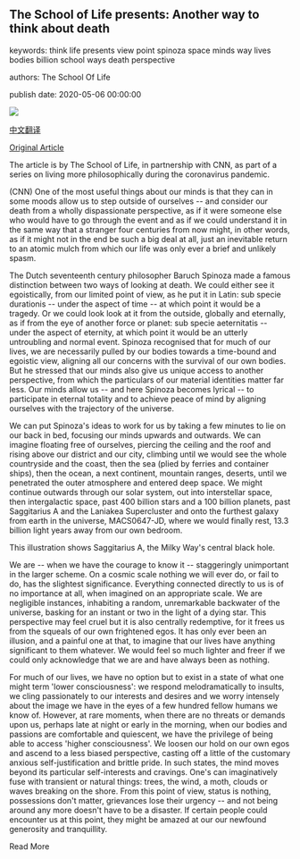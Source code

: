 ## The School of Life presents: Another way to think about death

keywords: think life presents view point spinoza space minds way lives bodies billion school ways death perspective

authors: The School Of Life

publish date: 2020-05-06 00:00:00

![](https://cdn.cnn.com/cnnnext/dam/assets/171117145935-coffins-italy-super-tease.jpg)

[中文翻译](The%20School%20of%20Life%20presents%3A%20Another%20way%20to%20think%20about%20death_zh.md)

[Original Article](https://edition.cnn.com/2020/05/06/health/rethink-death-coronavirus-school-of-life-wellness/index.html)

The article is by The School of Life, in partnership with CNN, as part of a series on living more philosophically during the coronavirus pandemic.

(CNN) One of the most useful things about our minds is that they can in some moods allow us to step outside of ourselves -- and consider our death from a wholly dispassionate perspective, as if it were someone else who would have to go through the event and as if we could understand it in the same way that a stranger four centuries from now might, in other words, as if it might not in the end be such a big deal at all, just an inevitable return to an atomic mulch from which our life was only ever a brief and unlikely spasm.

The Dutch seventeenth century philosopher Baruch Spinoza made a famous distinction between two ways of looking at death. We could either see it egoistically, from our limited point of view, as he put it in Latin: sub specie durationis -- under the aspect of time -- at which point it would be a tragedy. Or we could look look at it from the outside, globally and eternally, as if from the eye of another force or planet: sub specie aeternitatis -- under the aspect of eternity, at which point it would be an utterly untroubling and normal event. Spinoza recognised that for much of our lives, we are necessarily pulled by our bodies towards a time-bound and egoistic view, aligning all our concerns with the survival of our own bodies. But he stressed that our minds also give us unique access to another perspective, from which the particulars of our material identities matter far less. Our minds allow us -- and here Spinoza becomes lyrical -- to participate in eternal totality and to achieve peace of mind by aligning ourselves with the trajectory of the universe.

We can put Spinoza's ideas to work for us by taking a few minutes to lie on our back in bed, focusing our minds upwards and outwards. We can imagine floating free of ourselves, piercing the ceiling and the roof and rising above our district and our city, climbing until we would see the whole countryside and the coast, then the sea (plied by ferries and container ships), then the ocean, a next continent, mountain ranges, deserts, until we penetrated the outer atmosphere and entered deep space. We might continue outwards through our solar system, out into interstellar space, then intergalactic space, past 400 billion stars and a 100 billion planets, past Saggitarius A and the Laniakea Supercluster and onto the furthest galaxy from earth in the universe, MACS0647-JD, where we would finally rest, 13.3 billion light years away from our own bedroom.

This illustration shows Saggitarius A, the Milky Way's central black hole.

We are -- when we have the courage to know it -- staggeringly unimportant in the larger scheme. On a cosmic scale nothing we will ever do, or fail to do, has the slightest significance. Everything connected directly to us is of no importance at all, when imagined on an appropriate scale. We are negligible instances, inhabiting a random, unremarkable backwater of the universe, basking for an instant or two in the light of a dying star. This perspective may feel cruel but it is also centrally redemptive, for it frees us from the squeals of our own frightened egos. It has only ever been an illusion, and a painful one at that, to imagine that our lives have anything significant to them whatever. We would feel so much lighter and freer if we could only acknowledge that we are and have always been as nothing.

For much of our lives, we have no option but to exist in a state of what one might term 'lower consciousness': we respond melodramatically to insults, we cling passionately to our interests and desires and we worry intensely about the image we have in the eyes of a few hundred fellow humans we know of. However, at rare moments, when there are no threats or demands upon us, perhaps late at night or early in the morning, when our bodies and passions are comfortable and quiescent, we have the privilege of being able to access 'higher consciousness'. We loosen our hold on our own egos and ascend to a less biased perspective, casting off a little of the customary anxious self-justification and brittle pride. In such states, the mind moves beyond its particular self-interests and cravings. One's can imaginatively fuse with transient or natural things: trees, the wind, a moth, clouds or waves breaking on the shore. From this point of view, status is nothing, possessions don't matter, grievances lose their urgency -- and not being around any more doesn't have to be a disaster. If certain people could encounter us at this point, they might be amazed at our our newfound generosity and tranquillity.

Read More